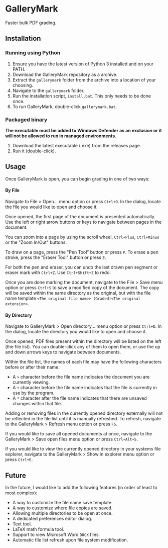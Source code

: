 # GalleryMark
Faster bulk PDF grading.

## Installation
### Running using Python
1. Ensure you have the latest version of Python 3 installed and on your PATH.
2. Download the GalleryMark repository as a archive.
3. Extract the `gallerymark` folder from the archive into a location of your choosing.
4. Navigate to the `gallerymark` folder.
5. Run the installation script, `install.bat`. This only needs to be done once.
6. To run GalleryMark, double-click `gallerymark.bat`.

### Packaged binary
**The executable must be added to Windows Defender as an exclusion or it will not be allowed to run in managed environments.**
1. Download the latest executable (.exe) from the releases page.
2. Run it (double-click).

## Usage

Once GalleryMark is open, you can begin grading in one of two ways:

#### By File

Navigate to File > Open... menu option or press `Ctrl+O`. In the dialog, locate the file you would like to open and choose it.

Once opened, the first page of the document is presented automatically. Use the left or right arrow buttons or keys to navigate between pages in the document.

You can zoom into a page by using the scroll wheel, `Ctrl+Plus`, `Ctrl+Minus` or the "Zoom In/Out" buttons.

To draw on a page, press the "Pen Tool" button or press `P`.
To erase a pen stroke, press the "Eraser Tool" button or press `E`.

For both the pen and eraser, you can undo the last drawn pen segment or eraser mark with `Ctrl+Z`. Use `Ctrl+Shift+Z` to redo.

Once you are done marking the document, navigate to the File > Save menu option or press `Ctrl+S` to save a modified copy of the document. The copy will be saved within the same directory as the original, but with the file name template `<The original file name> (Graded)<The original extension>`.

#### By Directory

Navigate to GalleryMark > Open directory... menu option or press `Ctrl+D`. In the dialog, locate the directory you would like to open and choose it.

Once opened, PDF files present within the directory will be listed on the left (the file list). You can double-click any of them to open them, or use the up and down arrows keys to navigate between documents.

Within the file list, the names of each file may have the following characters before or after their name:

- A `>` character before the file name indicates the document you are currently viewing.
- A `+` character before the file name indicates that the file is currently in use by the program.
- A `*` character after the file name indicates that there are unsaved changes within that file.

Adding or removing files in the currently opened directory externally will not be reflected in the file list until it is manually refreshed. To refresh, navigate to the GalleryMark > Refresh menu option or press `F5`.

If you would like to save all opened documents at once, navigate to the GalleryMark > Save open files menu option or press `Ctrl+Alt+S`.

If you would like to view the currently opened directory in your systems file explorer, navigate to the GalleryMark > Show in explorer menu option or press `Ctrl+E`.

## Future
In the future, I would like to add the following features (in order of least to most complex):

- A way to customize the file name save template.
- A way to customize where file copies are saved.
- Allowing multiple directories to be open at once.
- A dedicated preferences editor dialog.
- Text tool.
- LaTeX math formula tool.
- Support to view Microsoft Word `DOCX` files.
- Automatic file list refresh upon file system modification.